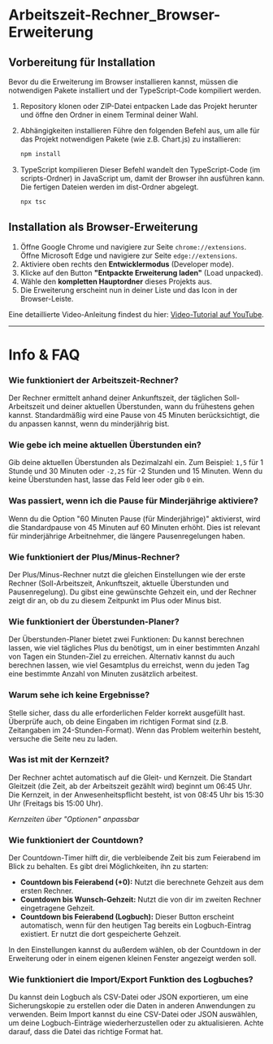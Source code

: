 # Arbeitszeit-Rechner_Browser-Erweiterung

## Vorbereitung für Installation
Bevor du die Erweiterung im Browser installieren kannst, müssen die notwendigen Pakete installiert und der TypeScript-Code kompiliert werden.

1. Repository klonen oder ZIP-Datei entpacken
Lade das Projekt herunter und öffne den Ordner in einem Terminal deiner Wahl.

2. Abhängigkeiten installieren
Führe den folgenden Befehl aus, um alle für das Projekt notwendigen Pakete (wie z.B. Chart.js) zu installieren:
    ```bash
    npm install
    ```
3. TypeScript kompilieren
Dieser Befehl wandelt den TypeScript-Code (im scripts-Ordner) in JavaScript um, damit der Browser ihn ausführen kann. Die fertigen Dateien werden im dist-Ordner abgelegt.
    ```bash
    npx tsc
    ```

## Installation als Browser-Erweiterung
1.  Öffne Google Chrome und navigiere zur Seite `chrome://extensions`.  
    Öffne Microsoft Edge und navigiere zur Seite `edge://extensions`.
2.  Aktiviere oben rechts den **Entwicklermodus** (Developer mode).
3.  Klicke auf den Button **"Entpackte Erweiterung laden"** (Load unpacked).
4.  Wähle den **kompletten Hauptordner** dieses Projekts aus.
5.  Die Erweiterung erscheint nun in deiner Liste und das Icon in der Browser-Leiste.

Eine detaillierte Video-Anleitung findest du hier: [Video-Tutorial auf YouTube](https://www.youtube.com/watch?v=yNZqK4d9E_c&t=340s).

---

# Info & FAQ

### Wie funktioniert der Arbeitszeit-Rechner?
Der Rechner ermittelt anhand deiner Ankunftszeit, der täglichen Soll-Arbeitszeit und deiner aktuellen Überstunden, wann du frühestens gehen kannst. Standardmäßig wird eine Pause von 45 Minuten berücksichtigt, die du anpassen kannst, wenn du minderjährig bist.

### Wie gebe ich meine aktuellen Überstunden ein?
Gib deine aktuellen Überstunden als Dezimalzahl ein. Zum Beispiel: `1,5` für 1 Stunde und 30 Minuten oder `-2,25` für -2 Stunden und 15 Minuten. Wenn du keine Überstunden hast, lasse das Feld leer oder gib `0` ein.

### Was passiert, wenn ich die Pause für Minderjährige aktiviere?
Wenn du die Option "60 Minuten Pause (für Minderjährige)" aktivierst, wird die Standardpause von 45 Minuten auf 60 Minuten erhöht. Dies ist relevant für minderjährige Arbeitnehmer, die längere Pausenregelungen haben.

### Wie funktioniert der Plus/Minus-Rechner?
Der Plus/Minus-Rechner nutzt die gleichen Einstellungen wie der erste Rechner (Soll-Arbeitszeit, Ankunftszeit, aktuelle Überstunden und Pausenregelung). Du gibst eine gewünschte Gehzeit ein, und der Rechner zeigt dir an, ob du zu diesem Zeitpunkt im Plus oder Minus bist.

### Wie funktioniert der Überstunden-Planer?
Der Überstunden-Planer bietet zwei Funktionen: Du kannst berechnen lassen, wie viel tägliches Plus du benötigst, um in einer bestimmten Anzahl von Tagen ein Stunden-Ziel zu erreichen. Alternativ kannst du auch berechnen lassen, wie viel Gesamtplus du erreichst, wenn du jeden Tag eine bestimmte Anzahl von Minuten zusätzlich arbeitest.

### Warum sehe ich keine Ergebnisse?
Stelle sicher, dass du alle erforderlichen Felder korrekt ausgefüllt hast. Überprüfe auch, ob deine Eingaben im richtigen Format sind (z.B. Zeitangaben im 24-Stunden-Format). Wenn das Problem weiterhin besteht, versuche die Seite neu zu laden.

### Was ist mit der Kernzeit?
Der Rechner achtet automatisch auf die Gleit- und Kernzeit. Die Standart Gleitzeit (die Zeit, ab der Arbeitszeit gezählt wird) beginnt um 06:45 Uhr. Die Kernzeit, in der Anwesenheitspflicht besteht, ist von 08:45 Uhr bis 15:30 Uhr (Freitags bis 15:00 Uhr).  

*Kernzeiten über "Optionen" anpassbar*

### Wie funktioniert der Countdown?
Der Countdown-Timer hilft dir, die verbleibende Zeit bis zum Feierabend im Blick zu behalten. Es gibt drei Möglichkeiten, ihn zu starten:

- **Countdown bis Feierabend (+0):** Nutzt die berechnete Gehzeit aus dem ersten Rechner.
- **Countdown bis Wunsch-Gehzeit:** Nutzt die von dir im zweiten Rechner eingetragene Gehzeit.
- **Countdown bis Feierabend (Logbuch):** Dieser Button erscheint automatisch, wenn für den heutigen Tag bereits ein Logbuch-Eintrag existiert. Er nutzt die dort gespeicherte Gehzeit.  

In den Einstellungen kannst du außerdem wählen, ob der Countdown in der Erweiterung oder in einem eigenen kleinen Fenster angezeigt werden soll.

### Wie funktioniert die Import/Export Funktion des Logbuches?
Du kannst dein Logbuch als CSV-Datei oder JSON exportieren, um eine Sicherungskopie zu erstellen oder die Daten
in anderen Anwendungen zu verwenden. Beim Import kannst du eine CSV-Datei oder JSON auswählen, um deine
Logbuch-Einträge wiederherzustellen oder zu aktualisieren. Achte darauf, dass die Datei das richtige
Format hat.